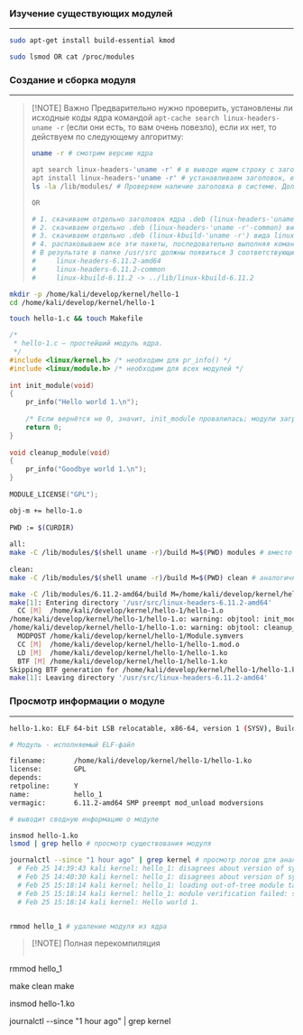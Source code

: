 ### Изучение существующих модулей
---
```bash title:"Установка компонентов для работы с модулями ядра"
sudo apt-get install build-essential kmod
```

```bash title:"Просмотр существующих модулей"
sudo lsmod OR cat /proc/modules
```

### Создание и сборка модуля
---
> [!NOTE] Важно
> Предварительно нужно проверить, установлены ли исходные коды ядра командой `apt-cache search linux-headers-uname -r` (если они есть, то вам очень повезло), если их нет, то действуем по следующему алгоритму:
>```bash title:"Скачивание необходимой версии исходных кодов ядра"
>uname -r # смотрим версию ядра
>
>apt search linux-headers-'uname -r' # в выводе ищем строку с заголовком вида 'linux-headers-6.12.13-amd64'
>apt install linux-headers-'uname -r' # устанавливаем заголовок, если есть в списке вывода выше
>ls -la /lib/modules/ # Проверяем наличие заголовка в системе. Должна быть папка вида '6.12.13-amd64', и содержащая папку 'build'
>
>OR
>
># 1. скачиваем отдельно заголовок ядра .deb (linux-headers-'uname -r') вида linux-headers-6.11.2-amd64_6.11.2-1_amd64.deb
># 2. скачиваем отдельно .deb (linux-headers-'uname -r'-common) вида linux-headers-6.11.2-common_6.11.2-1_all.deb
># 3. скачиваем отдельно .deb (linux-kbuild-'uname -r') вида linux-kbuild-6.11.2_6.11.2-1_amd64.deb
># 4. распаковываем все эти пакеты, последовательно выполняя команды dpkg -i 'module'
># В результате в папке /usr/src должны появиться 3 соответствующие папки:
>#     linux-headers-6.11.2-amd64
>#     linux-headers-6.11.2-common
>#     linux-kbuild-6.11.2 -> ../lib/linux-kbuild-6.11.2
>```

```bash title:"Создание директории для работы с кодом модуля"
mkdir -p /home/kali/develop/kernel/hello-1
cd /home/kali/develop/kernel/hello-1

touch hello-1.c && touch Makefile
```

```c title:hello-1.c
/*
 * hello-1.c – простейший модуль ядра.
 */
#include <linux/kernel.h> /* необходим для pr_info() */
#include <linux/module.h> /* необходим для всех модулей */
 
int init_module(void)
{
    pr_info("Hello world 1.\n");
 
    /* Если вернётся не 0, значит, init_module провалилась; модули загрузить не получится. */
    return 0;
}
 
void cleanup_module(void)
{
    pr_info("Goodbye world 1.\n");
}
 
MODULE_LICENSE("GPL");
```

```bash title:Makefile
obj-m += hello-1.o  
  
PWD := $(CURDIR)  
  
all:  
make -C /lib/modules/$(shell uname -r)/build M=$(PWD) modules # вместо $(shell uname -r) должен быть путь типа '6.12.13-amd64', если заголовки ядра были установлены извне
  
clean:  
make -C /lib/modules/$(shell uname -r)/build M=$(PWD) clean # аналогично пункту выше
```

```bash title:"make - сборка модуля"
make -C /lib/modules/6.11.2-amd64/build M=/home/kali/develop/kernel/hello-1 modules
make[1]: Entering directory '/usr/src/linux-headers-6.11.2-amd64'
  CC [M]  /home/kali/develop/kernel/hello-1/hello-1.o
/home/kali/develop/kernel/hello-1/hello-1.o: warning: objtool: init_module(): not an indirect call target
/home/kali/develop/kernel/hello-1/hello-1.o: warning: objtool: cleanup_module(): not an indirect call target
  MODPOST /home/kali/develop/kernel/hello-1/Module.symvers
  CC [M]  /home/kali/develop/kernel/hello-1/hello-1.mod.o
  LD [M]  /home/kali/develop/kernel/hello-1/hello-1.ko
  BTF [M] /home/kali/develop/kernel/hello-1/hello-1.ko
Skipping BTF generation for /home/kali/develop/kernel/hello-1/hello-1.ko due to unavailability of vmlinux
make[1]: Leaving directory '/usr/src/linux-headers-6.11.2-amd64'
```

### Просмотр информации о модуле
---
```bash title:"# file hello-1.ko"
hello-1.ko: ELF 64-bit LSB relocatable, x86-64, version 1 (SYSV), BuildID[sha1]=1b4555238c02b3914aa267120bbfa84ffc609e3e, with debug_info, not stripped

# Модуль - исполняемый ELF-файл
```
```bash title:"# modinfo hello-1.ko"
filename:       /home/kali/develop/kernel/hello-1/hello-1.ko
license:        GPL
depends:        
retpoline:      Y
name:           hello_1
vermagic:       6.11.2-amd64 SMP preempt mod_unload modversions 

# выводит сводную информацию о модуле
```
```bash title:"Загрузка модуля в ядро и проверка работоспособности"
insmod hello-1.ko
lsmod | grep hello # просмотр существования модуля

journalctl --since "1 hour ago" | grep kernel # просмотр логов для анализа работы модуля
  # Feb 25 14:39:43 kali kernel: hello_1: disagrees about version of symbol module_layout
  # Feb 25 14:40:30 kali kernel: hello_1: disagrees about version of symbol module_layout
  # Feb 25 15:18:14 kali kernel: hello_1: loading out-of-tree module taints kernel.
  # Feb 25 15:18:14 kali kernel: hello_1: module verification failed: signature and/or required key missing - tainting kernel
  # Feb 25 15:18:14 kali kernel: Hello world 1.


rmmod hello_1 # удаление модуля из ядра
```


> [!NOTE] Полная перекомпиляция
> ```bash
rmmod hello_1
>
make clean
make
>
insmod hello-1.ko
>
journalctl --since "1 hour ago" | grep kernel
>```

